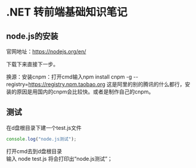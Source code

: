 # .NET 转前端基础知识笔记

## node.js的安装
官网地址：https://nodejs.org/en/    

下载下来直接下一步。   

换源：安装cnpm：打开cmd输入npm install cnpm -g --registry=https://registry.npm.taobao.org 这是阿里的别的腾讯的什么都行，安装的原因是用国内的cnpm会比较快。或者是制作自己的cnpm。

## 测试
在d盘根目录下建一个test.js文件
```javascript
console.log("node.js测试");
```
打开cmd去到d盘根目录  
输入 node test.js 将会打印出“node.js测试”；